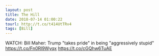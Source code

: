 ```yaml
---
layout: post
title: The Hill
date: 2018-07-14 01:00:22
tourl: http://t.co/t414UtTRv4
tags: [Bill]
---
```

WATCH: Bill Maher: Trump "takes pride" in being "aggressively stupid" https://t.co/Fn0Rl9Wyqx https://t.co/cGQhw6TuAE